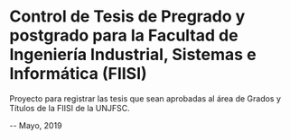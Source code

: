 # Control de Tesis de Pregrado y postgrado para la Facultad de Ingeniería Industrial, Sistemas e Informática (FIISI)

Proyecto para registrar las tesis que sean aprobadas al área de Grados y Títulos de la FIISI de la UNJFSC.

-- Mayo, 2019